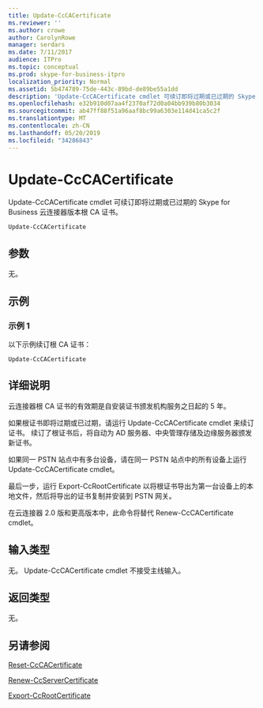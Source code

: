 ```yaml
---
title: Update-CcCACertificate
ms.reviewer: ''
ms.author: crowe
author: CarolynRowe
manager: serdars
ms.date: 7/11/2017
audience: ITPro
ms.topic: conceptual
ms.prod: skype-for-business-itpro
localization_priority: Normal
ms.assetid: 5b474789-75de-443c-89bd-de89be55a1dd
description: 'Update-CcCACertificate cmdlet 可续订即将过期或已过期的 Skype for Business 云连接器版本根 CA 证书。 '
ms.openlocfilehash: e32b910d07aa4f2370af72d0a04bb939b80b3034
ms.sourcegitcommit: ab47ff88f51a96aaf8bc99a6303e114d41ca5c2f
ms.translationtype: MT
ms.contentlocale: zh-CN
ms.lasthandoff: 05/20/2019
ms.locfileid: "34286843"
---
```

# <a name="update-cccacertificate"></a>Update-CcCACertificate
 
Update-CcCACertificate cmdlet 可续订即将过期或已过期的 Skype for Business 云连接器版本根 CA 证书。  
  
```
Update-CcCACertificate
```

## <a name="parameters"></a>参数

无。
  
## <a name="examples"></a>示例
<a name="Examples"> </a>

### <a name="example-1"></a>示例 1

以下示例续订根 CA 证书： 
  
```
Update-CcCACertificate 
```

## <a name="detailed-description"></a>详细说明
<a name="DetailedDescription"> </a>

云连接器根 CA 证书的有效期是自安装证书颁发机构服务之日起的 5 年。
  
如果根证书即将过期或已过期，请运行 Update-CcCACertificate cmdlet 来续订证书。 续订了根证书后，将自动为 AD 服务器、中央管理存储及边缘服务器颁发新证书。
  
如果同一 PSTN 站点中有多台设备，请在同一 PSTN 站点中的所有设备上运行 Update-CcCACertificate cmdlet。
  
最后一步，运行 Export-CcRootCertificate 以将根证书导出为第一台设备上的本地文件，然后将导出的证书复制并安装到 PSTN 网关。
  
在云连接器 2.0 版和更高版本中，此命令将替代 Renew-CcCACertificate cmdlet。
  
## <a name="input-types"></a>输入类型
<a name="InputTypes"> </a>

无。 Update-CcCACertificate cmdlet 不接受主线输入。
  
## <a name="return-types"></a>返回类型
<a name="ReturnTypes"> </a>

无。 
  
## <a name="see-also"></a>另请参阅
<a name="ReturnTypes"> </a>

[Reset-CcCACertificate](reset-cccacertificate.md)
  
[Renew-CcServerCertificate](renew-ccservercertificate.md)
  
[Export-CcRootCertificate](export-ccrootcertificate.md)
  

